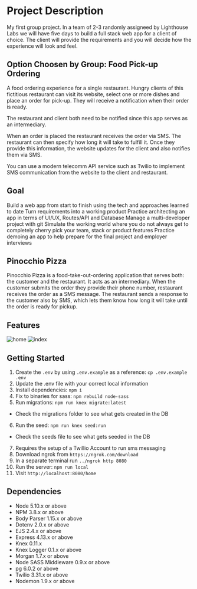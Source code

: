 # Project Description
My first group project. In a team of 2-3 randomly assigneed by Lighthouse Labs we will have five days to build a full stack web app for a client of choice. The client will provide the requirements and you will decide how the experience will look and feel.

## Option Choosen by Group: Food Pick-up Ordering
A food ordering experience for a single restaurant. Hungry clients of this fictitious restaurant can visit its website, select one or more dishes and place an order for pick-up. They will receive a notification when their order is ready.

The restaurant and client both need to be notified since this app serves as an intermediary.

When an order is placed the restaurant receives the order via SMS. The restaurant can then specify how long it will take to fulfill it. Once they provide this information, the website updates for the client and also notifies them via SMS.

You can use a modern telecomm API service such as Twilio to implement SMS communication from the website to the client and restaurant.

## Goal
Build a web app from start to finish using the tech and approaches learned to date
Turn requirements into a working product
Practice architecting an app in terms of UI/UX, Routes/API and Database
Manage a multi-developer project with git
Simulate the working world where you do not always get to completely cherry pick your team, stack or product features
Practice demoing an app to help prepare for the final project and employer interviews


## Pinocchio Pizza
Pinocchio Pizza is a food-take-out-ordering application that serves both: the customer and the restaurant. It acts as an intermediary. When the customer submits the order they provide their phone number, restaurant receives the order as a SMS message. The restaurant sends a response to the customer also by SMS, which lets them know how long it will take until the order is ready for pickup. 

## Features
![home](https://github.com/superskyy/food_ordering/blob/master/docs/home%20html.png?raw=true)
![index](https://github.com/superskyy/food_ordering/blob/master/docs/index%20html.png?raw=true)

## Getting Started

1. Create the `.env` by using `.env.example` as a reference: `cp .env.example .env`
2. Update the .env file with your correct local information
3. Install dependencies: `npm i`
4. Fix to binaries for sass: `npm rebuild node-sass`
5. Run migrations: `npm run knex migrate:latest`
  - Check the migrations folder to see what gets created in the DB
6. Run the seed: `npm run knex seed:run`
  - Check the seeds file to see what gets seeded in the DB
7. Requires the setup of a Twillio Account to run sms messaging
8. Download ngrok from `https://ngrok.com/download`
9. In a separate terminal run `../ngrok http 8080` 
10. Run the server: `npm run local`
11. Visit `http://localhost:8080/home`

## Dependencies

- Node 5.10.x or above
- NPM 3.8.x or above
- Body Parser 1.15.x or above
- Dotenv 2.0.x or above
- EJS 2.4.x or above
- Express 4.13.x or above 
- Knex 0.11.x
- Knex Logger 0.1.x or above
- Morgan 1.7.x or above
- Node SASS Middleware 0.9.x or above
- pg 6.0.2 or above
- Twilio 3.31.x or above
- Nodemon 1.9.x or above
